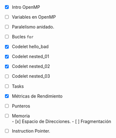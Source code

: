- [x] Intro OpenMP

- [ ] Variables en OpenMP

- [ ] Paralelismo anidado.

- [ ] Bucles `for`

- [x] Codelet hello_bad

- [x] Codelet nested_01

- [x] Codelet nested_02

- [ ] Codelet nested_03

- [ ] Tasks

- [x] Métricas de Rendimiento

- [ ] Punteros

- [ ] Memoria  
        - [x] Espacio de Direcciones.
        - [ ] Fragmentación

- [ ] Instruction Pointer.



